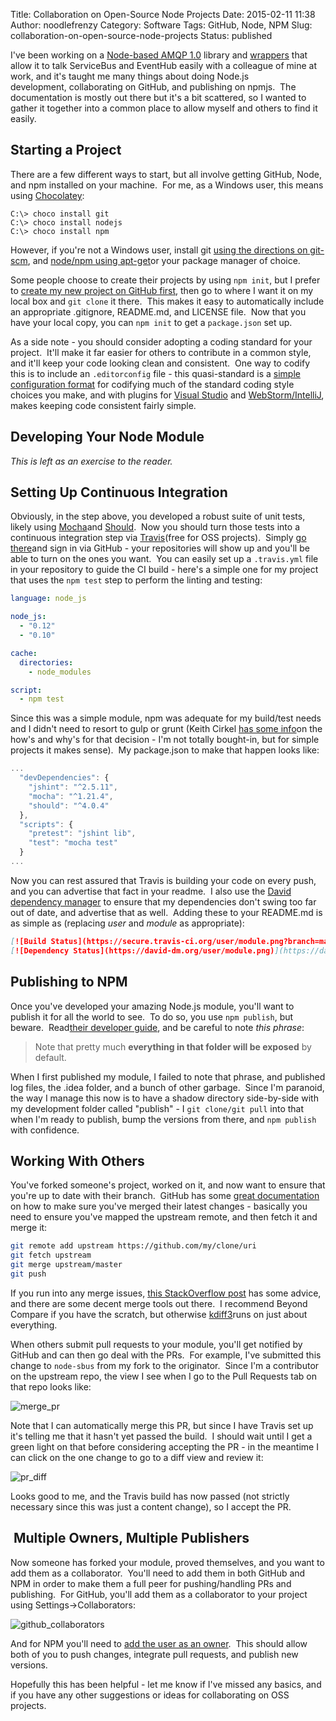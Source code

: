 Title: Collaboration on Open-Source Node Projects
Date: 2015-02-11 11:38
Author: noodlefrenzy
Category: Software
Tags: GitHub, Node, NPM
Slug: collaboration-on-open-source-node-projects
Status: published

I've been working on a [Node-based AMQP
1.0](https://github.com/noodlefrenzy/node-amqp-1-0) library and
[wrappers](https://github.com/noodlefrenzy/node-sbus-amqp10) that allow
it to talk ServiceBus and EventHub easily with a colleague of mine at
work, and it's taught me many things about doing Node.js
development, collaborating on GitHub, and publishing on npmjs.  The
documentation is mostly out there but it's a bit scattered, so I wanted
to gather it together into a common place to allow myself and others to
find it easily.

Starting a Project
------------------

There are a few different ways to start, but all involve getting GitHub,
Node, and npm installed on your machine.  For me, as a Windows user,
this means using [Chocolatey](https://chocolatey.org/ "Get Chocolatey"):

```batch
C:\> choco install git
C:\> choco install nodejs
C:\> choco install npm
```

However, if you're not a Windows user, install git [using the directions
on
git-scm](http://git-scm.com/book/en/v2/Getting-Started-Installing-Git),
and [node/npm
using apt-get](https://github.com/joyent/node/wiki/Installing-Node.js-via-package-manager)or
your package manager of choice.

Some people choose to create their projects by using `npm init`, but I
prefer to [create my new project on GitHub
first](https://help.github.com/articles/create-a-repo/ "Create a Repository"),
then go to where I want it on my local box and `git clone` it there.
 This makes it easy to automatically include an appropriate .gitignore,
README.md, and LICENSE file.  Now that you have your local copy, you
can `npm init` to get a `package.json` set up.

As a side note - you should consider adopting a coding standard for your
project.  It'll make it far easier for others to contribute in a common
style, and it'll keep your code looking clean and consistent.  One way
to codify this is to include an `.editorconfig` file - this
quasi-standard is a [simple configuration
format](http://editorconfig.org/) for codifying much of the standard
coding style choices you make, and with plugins for [Visual
Studio](https://github.com/editorconfig/editorconfig-visualstudio#readme)
and
[WebStorm/IntelliJ](https://github.com/JetBrains/intellij-community/tree/master/plugins/editorconfig),
makes keeping code consistent fairly simple.

Developing Your Node Module
---------------------------

*This is left as an exercise to the reader.*

Setting Up Continuous Integration
---------------------------------

Obviously, in the step above, you developed a robust suite of unit
tests, likely using [Mocha](http://mochajs.org/)and
[Should](https://github.com/shouldjs/should.js).  Now you should turn
those tests into a continuous integration step via
[Travis](http://travis-ci.org/)(free for OSS projects).  Simply [go
there](http://travis-ci.org/)and sign in via GitHub - your repositories
will show up and you'll be able to turn on the ones you want.  You can
easily set up a `.travis.yml` file in your repository to guide the CI
build - here's a simple one for my project that uses the `npm test` step
to perform the linting and testing:

```yaml
language: node_js

node_js:
  - "0.12"
  - "0.10"

cache:
  directories:
    - node_modules

script:
  - npm test
```

Since this was a simple module, npm was adequate for my build/test needs
and I didn't need to resort to gulp or grunt (Keith Cirkel [has some
info](http://blog.keithcirkel.co.uk/how-to-use-npm-as-a-build-tool/)on
the how's and why's for that decision - I'm not totally bought-in, but
for simple projects it makes sense).  My package.json to make that
happen looks like:

```js
...
  "devDependencies": {
    "jshint": "^2.5.11",
    "mocha": "^1.21.4",
    "should": "^4.0.4"
  },
  "scripts": {
    "pretest": "jshint lib",
    "test": "mocha test"
  }
...
```

Now you can rest assured that Travis is building your code on every
push, and you can advertise that fact in your readme.  I also use the
[David dependency manager](https://david-dm.org/) to ensure that my
dependencies don't swing too far out of date, and advertise that as
well.  Adding these to your README.md is as simple as (replacing *user*
and *module* as appropriate):

```markdown
[![Build Status](https://secure.travis-ci.org/user/module.png?branch=master)](https://travis-ci.org/user/module)
[![Dependency Status](https://david-dm.org/user/module.png)](https://david-dm.org/user/module)
```

Publishing to NPM
-----------------

Once you've developed your amazing Node.js module, you'll want to
publish it for all the world to see.  To do so, you use `npm publish`,
but beware.  Read[their developer
guide](https://docs.npmjs.com/misc/developers "NPM Developer Guide"),
and be careful to note *this phrase*:

> Note that pretty much **everything in that folder will be exposed** by
> default.

When I first published my module, I failed to note that phrase, and
published log files, the .idea folder, and a bunch of other garbage.
 Since I'm paranoid, the way I manage this now is to have a shadow
directory side-by-side with my development folder called "publish" - I
`git clone/git pull` into that when I'm ready to publish, bump the
versions from there, and `npm publish` with confidence.

Working With Others
-------------------

You've forked someone's project, worked on it, and now want to ensure
that you're up to date with their branch.  GitHub has some [great
documentation](https://help.github.com/articles/syncing-a-fork/ "Syncing a Fork on GitHub")
on how to make sure you've merged their latest changes - basically you
need to ensure you've mapped the upstream remote, and then fetch it and
merge it:

```bash
git remote add upstream https://github.com/my/clone/uri
git fetch upstream
git merge upstream/master
git push
```

If you run into any merge issues, [this StackOverflow
post](http://stackoverflow.com/questions/161813/fix-merge-conflicts-in-git "Fixing Merge Conflicts")
has some advice, and there are some decent merge tools out there.  I
recommend Beyond Compare if you have the scratch, but otherwise
[kdiff3](http://kdiff3.sourceforge.net/)runs on just about everything.

When others submit pull requests to your module, you'll get notified by
GitHub and can then go deal with the PRs.  For example, I've submitted
this change to `node-sbus` from my fork to the originator.  Since I'm a
contributor on the upstream repo, the view I see when I go to the Pull
Requests tab on that repo looks like:

![merge\_pr]({filename}/images/merge_pr.png)

Note that I can automatically merge this PR, but since I have Travis set
up it's telling me that it hasn't yet passed the build.  I should wait
until I get a green light on that before considering accepting the PR -
in the meantime I can click on the one change to go to a diff view and
review it:

![pr\_diff]({filename}/images/pr_diff_sm.png)

Looks good to me, and the Travis build has now passed (not strictly
necessary since this was just a content change), so I accept the PR.

 Multiple Owners, Multiple Publishers
-------------------------------------

Now someone has forked your module, proved themselves, and you want to
add them as a collaborator.  You'll need to add them in both GitHub and
NPM in order to make them a full peer for pushing/handling PRs and
publishing.  For GitHub, you'll add them as a collaborator to your
project using Settings-\>Collaborators:

![github\_collaborators]({filename}/images/github_collaborators.png)

And for NPM you'll need to [add the user as an
owner](https://docs.npmjs.com/cli/owner "NPM Owner").  This should allow
both of you to push changes, integrate pull requests, and publish new
versions.

Hopefully this has been helpful - let me know if I've missed any basics,
and if you have any other suggestions or ideas for collaborating on OSS
projects.

